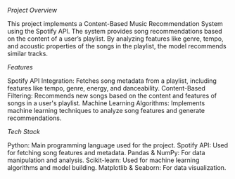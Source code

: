 *Project Overview*

This project implements a Content-Based Music Recommendation System using the Spotify API. The system provides song recommendations based on the content of a user’s playlist. By analyzing features like genre, tempo, and acoustic properties of the songs in the playlist, the model recommends similar tracks.

*Features*

Spotify API Integration: Fetches song metadata from a playlist, including features like tempo, genre, energy, and danceability.
Content-Based Filtering: Recommends new songs based on the content and features of songs in a user's playlist.
Machine Learning Algorithms: Implements machine learning techniques to analyze song features and generate recommendations.

*Tech Stack*

Python: Main programming language used for the project.
Spotify API: Used for fetching song features and metadata.
Pandas & NumPy: For data manipulation and analysis.
Scikit-learn: Used for machine learning algorithms and model building.
Matplotlib & Seaborn: For data visualization.
